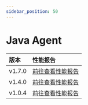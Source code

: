 ```yaml
---
sidebar_position: 50
---
```


# Java Agent

|版本|性能报告|
|:---|:----|
|v1.7.0|[前往查看性能报告](https://i0x0fy4ibf.feishu.cn/docs/doccn3UdMCTDnuUjNv48D8GSDSe)|
|v1.4.0|[前往查看性能报告](https://i0x0fy4ibf.feishu.cn/docs/doccnGbrpeq4PWN1QgpoPrleYld)|
|v1.0.4|[前往查看性能报告](https://doc.dongtai.io/docs/1.3.1/testing-report/java-agent-perfomance)|
